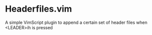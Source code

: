 # Headerfiles.vim
A simple VimScript plugin to append a certain set of header files when &lt;LEADER>ih is pressed
